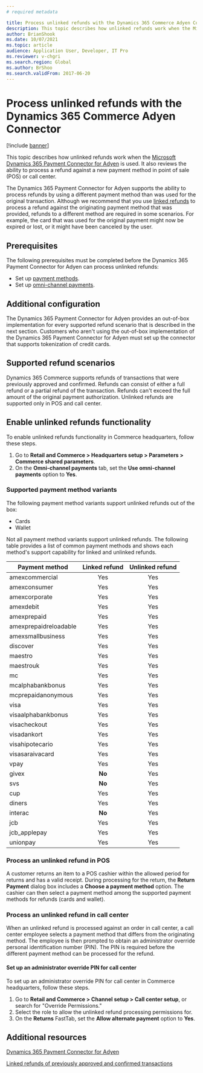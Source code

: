 ```yaml
---
# required metadata

title: Process unlinked refunds with the Dynamics 365 Commerce Adyen Connector
description: This topic describes how unlinked refunds work when the Microsoft Dynamics 365 Payment Connector for Adyen is used.
author: BrianShook
ms.date: 10/07/2021
ms.topic: article
audience: Application User, Developer, IT Pro
ms.reviewer: v-chgri
ms.search.region: Global
ms.author: BrShoo
ms.search.validFrom: 2017-06-20
---
```


# Process unlinked refunds with the Dynamics 365 Commerce Adyen Connector

[!include [banner](../includes/banner.md)]

This topic describes how unlinked refunds work when the [Microsoft Dynamics 365 Payment Connector for Adyen](adyen-connector.md) is used. It also reviews the ability to process a refund against a new payment method in point of sale (POS) or call center.

The Dynamics 365 Payment Connector for Adyen supports the ability to process refunds by using a different payment method than was used for the original transaction. Although we recommend that you use [linked refunds](linked-refunds.md) to process a refund against the originating payment method that was provided, refunds to a different method are required in some scenarios. For example, the card that was used for the original payment might now be expired or lost, or it might have been canceled by the user.

## Prerequisites

The following prerequisites must be completed before the Dynamics 365 Payment Connector for Adyen can process unlinked refunds:

- Set up [payment methods](../payment-methods.md).
- Set up [omni-channel payments](../omni-channel-payments.md).

## Additional configuration

The Dynamics 365 Payment Connector for Adyen provides an out-of-box implementation for every supported refund scenario that is described in the next section. Customers who aren't using the out-of-box implementation of the Dynamics 365 Payment Connector for Adyen must set up the connector that supports tokenization of credit cards.

## Supported refund scenarios

Dynamics 365 Commerce supports refunds of transactions that were previously approved and confirmed. Refunds can consist of either a full refund or a partial refund of the transaction. Refunds can't exceed the full amount of the original payment authorization. Unlinked refunds are supported only in POS and call center.

## Enable unlinked refunds functionality

To enable unlinked refunds functionality in Commerce headquarters, follow these steps.

1. Go to **Retail and Commerce \> Headquarters setup \> Parameters \> Commerce shared parameters**.
1. On the **Omni-channel payments** tab, set the **Use omni-channel payments** option to **Yes**.

### Supported payment method variants

The following payment method variants support unlinked refunds out of the box:

- Cards
- Wallet

Not all payment method variants support unlinked refunds. The following table provides a list of common payment methods and shows each method's support capability for linked and unlinked refunds.

| Payment method        | Linked refund | Unlinked refund |
|-----------------------|:-------------:|:---------------:|
| amexcommercial        | Yes           | Yes             |
| amexconsumer          | Yes           | Yes             |
| amexcorporate         | Yes           | Yes             |
| amexdebit             | Yes           | Yes             |
| amexprepaid           | Yes           | Yes             |
| amexprepaidreloadable | Yes           | Yes             |
| amexsmallbusiness     | Yes           | Yes             |
| discover              | Yes           | Yes             |
| maestro               | Yes           | Yes             |
| maestrouk             | Yes           | Yes             |
| mc                    | Yes           | Yes             |
| mcalphabankbonus      | Yes           | Yes             |
| mcprepaidanonymous    | Yes           | Yes             |
| visa                  | Yes           | Yes             |
| visaalphabankbonus    | Yes           | Yes             |
| visacheckout          | Yes           | Yes             |
| visadankort           | Yes           | Yes             |
| visahipotecario       | Yes           | Yes             |
| visasaraivacard       | Yes           | Yes             |
| vpay                  | Yes           | Yes             |
| givex                 | **No**        | Yes             |
| svs                   | **No**        | Yes             |
| cup                   | Yes           | Yes             |
| diners                | Yes           | Yes             |
| interac               | **No**        | Yes             |
| jcb                   | Yes           | Yes             |
| jcb_applepay          | Yes           | Yes             |
| unionpay              | Yes           | Yes             |

### Process an unlinked refund in POS

A customer returns an item to a POS cashier within the allowed period for returns and has a valid receipt. During processing for the return, the **Return Payment** dialog box includes a **Choose a payment method** option. The cashier can then select a payment method among the supported payment methods for refunds (cards and wallet).

### Process an unlinked refund in call center

When an unlinked refund is processed against an order in call center, a call center employee selects a payment method that differs from the originating method. The employee is then prompted to obtain an administrator override personal identification number (PIN). The PIN is required before the different payment method can be processed for the refund.

#### Set up an administrator override PIN for call center

To set up an administrator override PIN for call center in Commerce headquarters, follow these steps.

1. Go to **Retail and Commerce \> Channel setup \> Call center setup**, or search for "Override Permissions."
1. Select the role to allow the unlinked refund processing permissions for.
1. On the **Returns** FastTab, set the **Allow alternate payment** option to **Yes**.

## Additional resources

[Dynamics 365 Payment Connector for Adyen](adyen-connector.md)

[Linked refunds of previously approved and confirmed transactions](linked-refunds.md)
